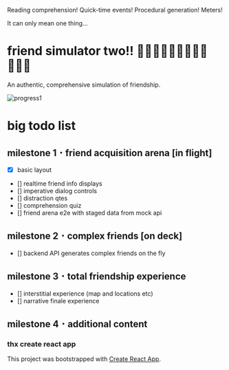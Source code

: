Reading comprehension! Quick-time events! Procedural generation! Meters!

It can only mean one thing...

# friend simulator two!! 👩🏽‍🔬👨🏿‍💻🤦🏼‍♂️🙋🏻‍♀️
An authentic, comprehensive simulation of friendship.

![progress1](./docs/progress-pics/prog_1.png)

# big todo list

## milestone 1 ･ friend acquisition arena [in flight]
- [x] basic layout 
- [] realtime friend info displays
-  [] imperative dialog controls
- [] distraction qtes
- [] comprehension quiz
- [] friend arena e2e with staged data from mock api

## milestone 2 ･ complex friends [on deck]
- [] backend API generates complex friends on the fly

## milestone 3 ･ total friendship experience
- [] interstitial experience (map and locations etc)
- [] narrative finale experience

## milestone 4 ･ additional content 

### thx create react app

This project was bootstrapped with [Create React App](https://github.com/facebook/create-react-app).
